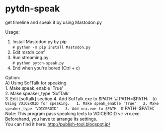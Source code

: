 # pytdn-speak
get timeline and speak it by using Mastodon.py

Usage:
  1) Install Mastodon.py by pip  
    `# python -m pip install Mastodon.py`
  2) Edit mstdn.conf  
  3) Run streaming.py  
    `# python pytdn-speak.py`
  4) End when you're bored (Ctrl + c)

Option:  
  A) Using SofTalk for speaking.  
    1. Make speak_enable 'True'  
    2. Make speaker_type 'SofTalk'  
    3. Edit [softalk] section 
    4. Add SofTalk.exe to $PATH  
      `# PATH=$PATH:<PATH to SofTalk.exe>`  
  B) Using VOICEROID for speaking.  
    1. Make speak_enable 'True'  
    2. Make speaker_type 'VOICEROID'  
    3. Add vrx.exe to $PATH  
      `# PATH=$PATH:<PATH to vrx.exe>`  
    Note: This program pass speaking texts to VOICEROID vir vrx.exe.  
      Beforehand, you have to arrange its settings.  
      You can find it here: http://publish-tool.blogspot.jp/  
